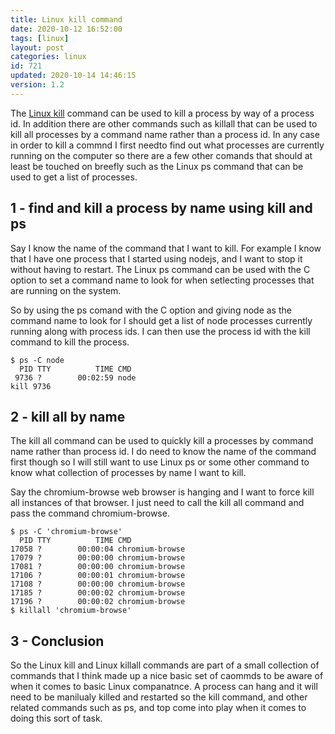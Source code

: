 ```yaml
---
title: Linux kill command
date: 2020-10-12 16:52:00
tags: [linux]
layout: post
categories: linux
id: 721
updated: 2020-10-14 14:46:15
version: 1.2
---
```


The [Linux kill](https://www.linux.com/training-tutorials/how-kill-process-command-line/) command can be used to kill a process by way of a process id. In addition there are other commands such as killall that can be used to kill all processes by a command name rather than a process id. In any case in order to kill a commnd I first needto find out what processes are currently running on the computer so there are a few other comands that should at least be touched on breefly such as the Linux ps command that can be used to get a list of processes.

<!-- more -->

## 1 - find and kill a process by name using kill and ps

Say I know the name of the command that I want to kill. For example I know that I have one process that I started using nodejs, and I want to stop it without having to restart. The Linux ps command can be used with the C option to set a command name to look for when setlecting processes that are running on the system.

So by using the ps comand with the C option and giving node as the command name to look for I should get a list of node processes currently running along with process ids. I can then use the process id with the kill command to kill the process.

```
$ ps -C node
  PID TTY          TIME CMD
 9736 ?        00:02:59 node
kill 9736
```

## 2 - kill all by name

The kill all command can be used to quickly kill a processes by command name rather than process id. I do need to know the name of the command first though so I will still want to use Linux ps or some other command to know what collection of processes by name I want to kill.

Say the chromium-browse web browser is hanging and I want to force kill all instances of that browser. I just need to call the kill all command and pass the command chromium-browse.

```
$ ps -C 'chromium-browse'
  PID TTY          TIME CMD
17058 ?        00:00:04 chromium-browse
17079 ?        00:00:00 chromium-browse
17081 ?        00:00:00 chromium-browse
17106 ?        00:00:01 chromium-browse
17108 ?        00:00:00 chromium-browse
17185 ?        00:00:02 chromium-browse
17196 ?        00:00:02 chromium-browse
$ killall 'chromium-browse'
```

## 3 - Conclusion

So the Linux kill and Linux killall commands are part of a small collection of commands that I think made up a nice basic set of caommds to be aware of when it comes to basic Linux companatnce. A process can hang and it will need to be manilualy killed and restarted so the kill command, and other related commands such as ps, and top come into play when it comes to doing this sort of task.